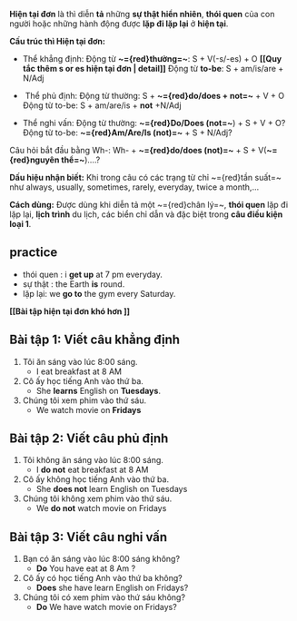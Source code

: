 
**Hiện tại đơn** là thì diễn **tả** những **sự thật hiển nhiên**, **thói quen** của con người hoặc những hành động được **lặp đi lặp lại** ở **hiện tại**. 

**Cấu trúc thì Hiện tại đơn:** 
- Thể khẳng định:
Động từ **~={red}thường=~**: S + V(-s/-es) + O **[[Quy tắc thêm s or es hiện tại đơn | detail]]**
Động từ **to-be**: S + am/is/are + N/Adj

-  Thể phủ định:
Động từ thường: S + **~={red}do/does + not=~** + V + O
Động từ to-be: S + am/are/is + **not** +N/Adj

- Thể nghi vấn:
Động từ thường: **~={red}Do/Does (not=~**) + S + V + O?
Động từ to-be: **~={red}Am/Are/Is (not)=~** + S + N/Adj?

Câu hỏi bắt đầu bằng Wh-: Wh- + **~={red}do/does (not)=~** + S + V(**~={red}nguyên thể=~**)….?

**Dấu hiệu nhận biết:** Khi trong câu có các trạng từ chỉ ~={red}tần suất=~ như always, usually, sometimes, rarely, everyday, twice a month,…

**Cách dùng:** Được dùng khi diễn tả một ~={red}chân lý=~, **thói quen** lặp đi lặp lại, **lịch trình** du lịch, các biển chỉ dẫn và đặc biệt trong **câu điều kiện loại 1**.

## practice

- thói quen : i **get up** at 7 pm everyday.
- sự thật : the Earth **is** round.
- lặp lại: we **go to** the gym every Saturday.


**[[Bài tập hiện tại đơn khó hơn ]]**
## Bài tập 1: Viết câu khẳng định

1. Tôi ăn sáng vào lúc 8:00 sáng.
    - I eat breakfast at 8 AM 
2. Cô ấy học tiếng Anh vào thứ ba.
    -  She **learns** English on **Tuesdays**.
3. Chúng tôi xem phim vào thứ sáu.
    - We watch  movie on **Fridays**

## Bài tập 2: Viết câu phủ định

1. Tôi không ăn sáng vào lúc 8:00 sáng.
    - I **do not**  eat breakfast at 8 AM
2. Cô ấy không học tiếng Anh vào thứ ba.
    - She **does not** learn English on  Tuesdays
3. Chúng tôi không xem phim vào thứ sáu.
    - We  **do not** watch movie on Fridays

## Bài tập 3: Viết câu nghi vấn

1. Bạn có ăn sáng vào lúc 8:00 sáng không?
    -  **Do** You have eat at 8 Am ?
2. Cô ấy có học tiếng Anh vào thứ ba không?
    - **Does** she have learn English on Fridays?
3. Chúng tôi có xem phim vào thứ sáu không?
    - **Do** We have watch movie on  Fridays?



